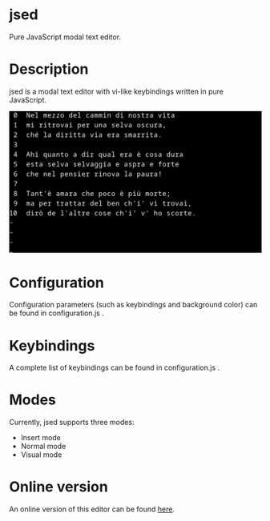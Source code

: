 # jsed

Pure JavaScript modal text editor.

# Description

jsed is a modal text editor with vi-like keybindings written in pure JavaScript.

![Divine Comedy screenshot](https://github.com/fioriandrea/jsed/blob/master/readme_assets/screen-divine.jpg)

# Configuration

Configuration parameters (such as keybindings and background color) can be found in configuration.js .

# Keybindings

A complete list of keybindings can be found in configuration.js .

# Modes

Currently, jsed supports three modes:

* Insert mode
* Normal mode
* Visual mode

# Online version

An online version of this editor can be found [here](https://fioriandrea.github.io/jsed/).